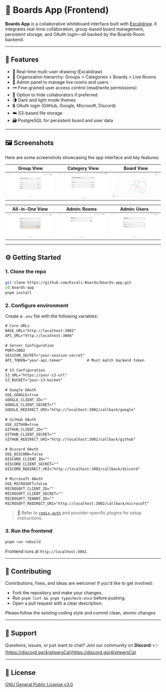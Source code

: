 # 📝 Boards App (Frontend)

**Boards App** is a collaborative whiteboard interface built with [Excalidraw](https://github.com/excalidraw/excalidraw). It integrates real-time collaboration, group-based board management, persistent storage, and OAuth login—all backed by the Boards Room backend.

---

## 🚀 Features

- 🧠 Real-time multi-user drawing (Excalidraw)
- 📁 Organization hierarchy: Groups > Categories > Boards > Live Rooms
- 🔐 Admin panel to manage live rooms and users
- 🗝️ Fine-grained user access control (read/write permissions)
- 🙈 Option to hide collaborators if preferred
- 🌗 Dark and light mode themes
- 🔒 OAuth login (GitHub, Google, Microsoft, Discord)
- ☁️ S3-based file storage
- 🗃️ PostgreSQL for persistent board and user data

---

## 🖼️ Screenshots

Here are some screenshots showcasing the app interface and key features:

| Group View                                | Category View                                   | Board View                                |
| ----------------------------------------- | ----------------------------------------------- | ------------------------------------------ |
| [![Group View](screenshots/thumbs/group_view_tn.jpg)](screenshots/group_view.png) | [![Category View](screenshots/thumbs/category_view_tn.jpg)](screenshots/category_view.png) | [![Boards View](screenshots/thumbs/board_view_tn.jpg)](screenshots/board_view.png) |

| All-in-One View                       | Admin: Rooms                                | Admin: Users                                |
| ------------------------------------- | ------------------------------------------- | ------------------------------------------- |
| [![All View](screenshots/thumbs/all_view_tn.jpg)](screenshots/all_view.png) | [![Admin Rooms](screenshots/thumbs/admin_rooms_tn.jpg)](screenshots/admin_rooms.png) | [![Admin Users](screenshots/thumbs/admin_users_tn.jpg)](screenshots/admin_users.png) |

---

## ⚙️ Getting Started

### 1. Clone the repo

```bash
git clone https://github.com/Excali-Boards/boards-app.git
cd boards-app
pnpm install
```

### 2. Configure environment

Create a `.env` file with the following variables:

```env
# Core URLs
BASE_URL="http://localhost:3002"
API_URL="http://localhost:3004"

# Server Configuration
PORT=3002
SESSION_SECRET="your-session-secret"
API_TOKEN="your-api-token"           # Must match backend token

# S3 Configuration
S3_URL="https://your-s3-url"
S3_BUCKET="your-s3-bucket"

# Google OAuth
USE_GOOGLE=true
GOOGLE_CLIENT_ID=""
GOOGLE_CLIENT_SECRET=""
GOOGLE_REDIRECT_URI="http://localhost:3002/callback/google"

# GitHub OAuth
USE_GITHUB=true
GITHUB_CLIENT_ID=""
GITHUB_CLIENT_SECRET=""
GITHUB_REDIRECT_URI="http://localhost:3002/callback/github"

# Discord OAuth
USE_DISCORD=false
DISCORD_CLIENT_ID=""
DISCORD_CLIENT_SECRET=""
DISCORD_REDIRECT_URI="http://localhost:3002/callback/discord"

# Microsoft OAuth
USE_MICROSOFT=false
MICROSOFT_CLIENT_ID=""
MICROSOFT_CLIENT_SECRET=""
MICROSOFT_TENANT_ID=""
MICROSOFT_REDIRECT_URI="http://localhost:3002/callback/microsoft"
```

> 📌 Refer to [`remix-auth`](https://github.com/sergiodxa/remix-auth) and provider-specific plugins for setup instructions.

### 3. Run the frontend

```bash
pnpm run rebuild
```

Frontend runs at `http://localhost:3002`.

---

## 🤝 Contributing

Contributions, fixes, and ideas are welcome! If you'd like to get involved:

* Fork the repository and make your changes.
* Run `pnpm lint && pnpm typecheck:once` before pushing.
* Open a pull request with a clear description.

Please follow the existing coding style and commit clean, atomic changes.

---

## 💬 Support

Questions, issues, or just want to chat? Join our community on **Discord**:
👉 [https://discord.gg/4rphpersCa](https://discord.gg/4rphpersCa)

---

## 📜 License

[GNU General Public License v3.0](./LICENSE)